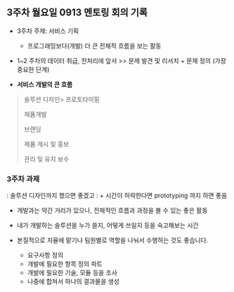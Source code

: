 ## 3주차 월요일 0913 멘토링 회의 기록

- 3주차 주제: 서비스 기획
  - 프로그래밍보다(개발) 더 큰 전체적 흐름을 보는 활동

- 1~2 주차의 데이터 취급, 전처리에 앞서 >> 문제 발견 및 리서치 + 문제 정의 (가장 중요한 단계)
- **서비스 개발의 큰 흐름**

> 솔루션 디자인> 프로토타이핑
>
> 제품개발
>
> 브랜딩
>
> 제품 게시 및 홍보
>
> 관리 및 유지 보수

### **3주차 과제**

: 솔루션 디자인까지 했으면 좋겠고
: + 시간이 허락한다면 prototyping 까지 하면 좋음

- 개발과는 약간 거리가 있으나, 전체적인 흐름과 과정을 볼 수 있는 좋은 활동
- 내가 개발하는 솔루션을 누가 쓸지, 어떻게 쓰일지 등을 숙고해보는 시간
- 본질적으로 자율에 맡기나 팀원별로 역할을 나눠서 수행하는 것도 좋습니다.

	- 요구사항 정의
	- 개발에 필요한 항목 정의 파트
	- 개발에 필요한 기술, 모듈 등을 조사
	- 나중에 합쳐서 하나의 결과물을 생성